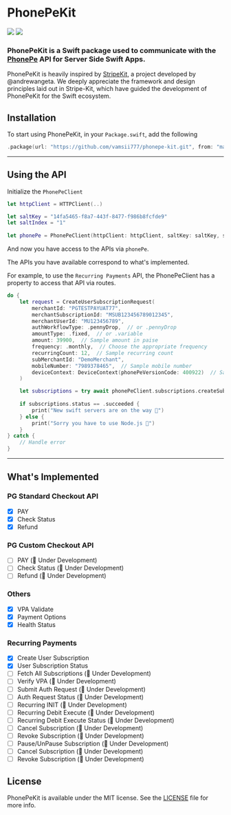 # PhonePeKit

![](https://img.shields.io/badge/Swift-5.9-lightgrey.svg?style=svg)
![](https://img.shields.io/badge/SwiftNio-2-lightgrey.svg?style=svg)

### PhonePeKit is a Swift package used to communicate with the [PhonePe](https://phonepe.com) API for Server Side Swift Apps.

PhonePeKit is heavily inspired by [StripeKit](https://github.com/vapor-community/stripe-kit/), a project developed by @andrewangeta. We deeply appreciate the framework and design principles laid out in Stripe-Kit, which have guided the development of PhonePeKit for the Swift ecosystem.

## Installation

To start using PhonePeKit, in your `Package.swift`, add the following

```swift
.package(url: "https://github.com/vamsii777/phonepe-kit.git", from: "main")
```

---

## Using the API

Initialize the `PhonePeClient`

```swift
let httpClient = HTTPClient(..)

let saltKey = "14fa5465-f8a7-443f-8477-f986b8fcfde9"
let saltIndex = "1"
   
let phonePe = PhonePeClient(httpClient: httpClient, saltKey: saltKey, saltIndex: saltIndex, environment: .sandbox)
```

And now you have access to the APIs via `phonePe`.

The APIs you have available correspond to what's implemented.

For example, to use the `Recurring Payments` API, the PhonePeClient has a property to access that API via routes.

```swift
do {
    let request = CreateUserSubscriptionRequest(
        merchantId: "PGTESTPAYUAT77",
        merchantSubscriptionId: "MSUB123456789012345",
        merchantUserId: "MU123456789",
        authWorkflowType: .pennyDrop,  // or .pennyDrop
        amountType: .fixed,  // or .variable
        amount: 39900,  // Sample amount in paise
        frequency: .monthly,  // Choose the appropriate frequency
        recurringCount: 12,  // Sample recurring count
        subMerchantId: "DemoMerchant",
        mobileNumber: "7989378465",  // Sample mobile number
        deviceContext: DeviceContext(phonePeVersionCode: 400922)  // Sample device context
    )

    let subscriptions = try await phonePeClient.subscriptions.createSubscription(request: request)
    
    if subscriptions.status == .succeeded {
        print("New swift servers are on the way 🚀")
    } else {
        print("Sorry you have to use Node.js 🤢")
    }
} catch {
    // Handle error
}
```

---

## What's Implemented

### PG Standard Checkout API

- [x] PAY 
- [x] Check Status 
- [x] Refund

### PG Custom Checkout API

- [ ] PAY (🚧 Under Development)
- [ ] Check Status (🚧 Under Development)
- [ ] Refund (🚧 Under Development)

### Others

- [x] VPA Validate
- [x] Payment Options
- [x] Health Status

### Recurring Payments

- [x] Create User Subscription
- [x] User Subscription Status
- [ ] Fetch All Subscriptions (🚧 Under Development)
- [ ] Verify VPA (🚧 Under Development)
- [ ] Submit Auth Request (🚧 Under Development)
- [ ] Auth Request Status (🚧 Under Development)
- [ ] Recurring INIT (🚧 Under Development)
- [ ] Recurring Debit Execute (🚧 Under Development)
- [ ] Recurring Debit Execute Status (🚧 Under Development)
- [ ] Cancel Subscription (🚧 Under Development)
- [ ] Revoke Subscription (🚧 Under Development)
- [ ] Pause/UnPause Subscription (🚧 Under Development)
- [ ] Cancel Subscription (🚧 Under Development)
- [ ] Revoke Subscription (🚧 Under Development)

## License
PhonePeKit is available under the MIT license. See the [LICENSE](LICENSE) file for more info.
